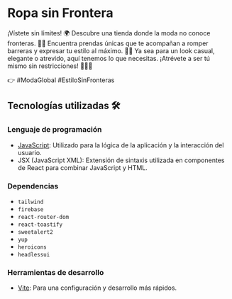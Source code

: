 # Ropa sin Frontera
¡Vístete sin límites! 🌍
Descubre una tienda donde la moda no conoce fronteras. 🧥👗 Encuentra prendas únicas que te acompañan a romper barreras y expresar tu estilo al máximo. 🌟💫 Ya sea para un look casual, elegante o atrevido, aquí tenemos lo que necesitas. ¡Atrévete a ser tú mismo sin restricciones! 🚀💃🕺

👉 #ModaGlobal #EstiloSinFronteras

## Tecnologías utilizadas 🛠️
### Lenguaje de programación
- [JavaScript](https://developer.mozilla.org/es/docs/Web/JavaScript): Utilizado para la lógica de la aplicación y la interacción del usuario.
- JSX (JavaScript XML): Extensión de sintaxis utilizada en componentes de React para combinar JavaScript y HTML.  

### Dependencias
- `tailwind`
- `firebase`
- `react-router-dom`
- `react-toastify`
- `sweetalert2`
- `yup`
- `heroicons`
- `headlessui`

### Herramientas de desarrollo
- [Vite](https://es.vitejs.dev/): Para una configuración y desarrollo más rápidos. 